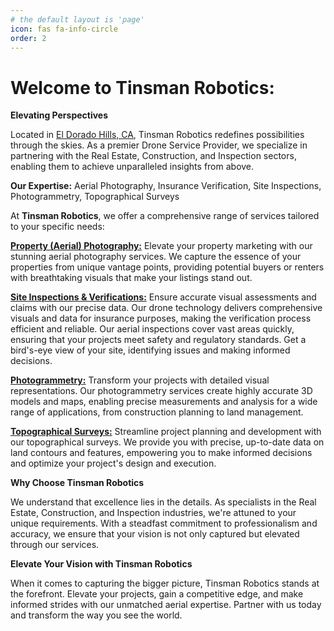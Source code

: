 ```yaml
---
# the default layout is 'page'
icon: fas fa-info-circle
order: 2
---
```


# Welcome to Tinsman Robotics: 
**Elevating Perspectives**


Located in [El Dorado Hills, CA](https://maps.app.goo.gl/uDyJucztPTfkU5J78), Tinsman Robotics redefines possibilities through the skies. As a premier Drone Service Provider, we specialize in partnering with the Real Estate, Construction, and Inspection sectors, enabling them to achieve unparalleled insights from above.

**Our Expertise:** Aerial Photography, Insurance Verification, Site Inspections, Photogrammetry, Topographical Surveys

At **Tinsman Robotics**, we offer a comprehensive range of services tailored to your specific needs:

[**Property (Aerial) Photography:**](https://www.tinsmanrobotics.com/posts/aerial-photo/)
Elevate your property marketing with our stunning aerial photography services. We capture the essence of your properties from unique vantage points, providing potential buyers or renters with breathtaking visuals that make your listings stand out.

[**Site Inspections & Verifications:**](https://www.tinsmanrobotics.com/posts/inspection-verification/)
Ensure accurate visual assessments and claims with our precise data. Our drone technology delivers comprehensive visuals and data for insurance purposes, making the verification process efficient and reliable. Our aerial inspections cover vast areas quickly, ensuring that your projects meet safety and regulatory standards. Get a bird's-eye view of your site, identifying issues and making informed decisions.

[**Photogrammetry:**](https://www.tinsmanrobotics.com/posts/photogrammetry/)
Transform your projects with detailed visual representations. Our photogrammetry services create highly accurate 3D models and maps, enabling precise measurements and analysis for a wide range of applications, from construction planning to land management.

[**Topographical Surveys:**](https://www.tinsmanrobotics.com/posts/topographicalgit/)
Streamline project planning and development with our topographical surveys. We provide you with precise, up-to-date data on land contours and features, empowering you to make informed decisions and optimize your project's design and execution.

**Why Choose Tinsman Robotics**

We understand that excellence lies in the details. As specialists in the Real Estate, Construction, and Inspection industries, we're attuned to your unique requirements. With a steadfast commitment to professionalism and accuracy, we ensure that your vision is not only captured but elevated through our services.

**Elevate Your Vision with Tinsman Robotics**

When it comes to capturing the bigger picture, Tinsman Robotics stands at the forefront. Elevate your projects, gain a competitive edge, and make informed strides with our unmatched aerial expertise. Partner with us today and transform the way you see the world.